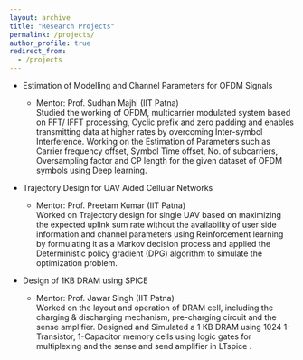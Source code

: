 ```yaml
---
layout: archive
title: "Research Projects"
permalink: /projects/
author_profile: true
redirect_from:
  - /projects
---
```

* Estimation of Modelling and Channel Parameters for OFDM Signals
  * Mentor: Prof. Sudhan Majhi (IIT Patna)\
    Studied the working of OFDM, multicarrier modulated system based on FFT/ IFFT processing, Cyclic prefix and
    zero padding and enables transmitting data at higher rates by overcoming Inter-symbol Interference.
    Working on the Estimation of Parameters such as Carrier frequency offset, Symbol Time offset, No. of subcarriers,
    Oversampling factor and CP length for the given dataset of OFDM symbols using Deep learning.



* Trajectory Design for UAV Aided Cellular Networks
  * Mentor: Prof. Preetam Kumar (IIT Patna)\
    Worked on Trajectory design for single UAV based on maximizing the expected uplink sum rate 
    without the availability of user side information and channel parameters using Reinforcement
    learning by formulating it as a Markov decision process and applied the Deterministic policy gradient (DPG)
    algorithm to simulate the optimization problem.
   
   
   
* Design of 1KB DRAM using SPICE
  * Mentor: Prof. Jawar Singh (IIT Patna)\
    Worked on the layout and operation of DRAM cell, including the charging & discharging mechanism, pre-charging
    circuit and the sense amplifier. Designed and Simulated a 1 KB DRAM using 1024 1-Transistor, 1-Capacitor memory 
    cells using logic gates for multiplexing and the sense and send amplifier in LTspice .  
